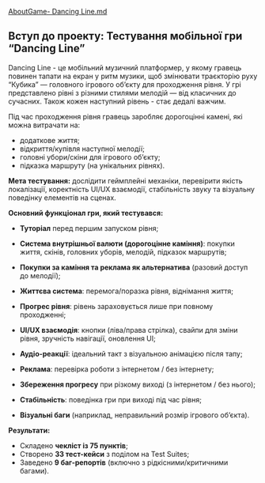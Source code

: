 [AboutGame- Dancing Line.md](https://github.com/user-attachments/files/21941654/AboutGame-.Dancing.Line.md)
## **Вступ до проекту: Тестування мобільної гри “Dancing Line”**

Dancing Line \- це мобільний музичний платформер, у якому гравець повинен тапати на екран у ритм музики, щоб змінювати траєкторію руху “Кубика” — головного ігрового об’єкту для проходження рівня. У грі представлено рівні з різними стилями мелодій — від класичних до сучасних. Також кожен наступний рівень \- стає дедалі важчим.

Під час проходження рівня гравець заробляє дорогоцінні камені, які можна витрачати на:

*  додаткове життя;  
*  відкриття/купівля наступної мелодії;  
*  головні убори/скіни для ігрового об’єкту;  
*  підказка маршруту (на унікальних рівнях).

**Мета тестування:** дослідити геймплейні механіки, перевірити якість локалізації, коректність UI/UX взаємодії, стабільність звуку та візуальну поведінку елементів на сценах. 

**Основний функціонал гри, який тестувався:**

* **Туторіал** перед першим запуском рівня;

* **Система внутрішньої валюти (дорогоцінне каміння)**: покупки життя, скінів, головних уборів, мелодій, підказок маршрутів;

* **Покупки за каміння та реклама як альтернатива** (разовий доступ до мелодії);

* **Життєва система**: перемога/поразка рівня, віднімання життя;

* **Прогрес рівня**: рівень зараховується лише при повному проходженні;

* **UI/UX взаємодія**: кнопки (ліва/права стрілка), свайпи для зміни рівня, зручність навігації, оновлення UI;

* **Аудіо-реакції**: ідеальний такт з візуальною анімацією після тапу;

* **Реклама**: перевірка роботи з інтернетом / без інтернету;

* **Збереження прогресу** при різкому виході (з інтернетом / без нього);

* **Стабільність**: поведінка гри при виході під час рівня;

* **Візуальні баги** (наприклад, неправильний розмір ігрового об’єкта).

**Результати:**

* Складено **чекліст із 75 пунктів**;  
* Створено **33 тест-кейси**  з поділом на Test Suites;  
* Заведено **9 баг\-репортів** (включно з рідкісними/критичними багами).

